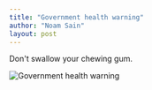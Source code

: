 ```yaml
---
title: "Government health warning"
author: "Noam Sain"
layout: post
---
```


Don't swallow your chewing gum.

![Government health warning](https://4.bp.blogspot.com/_8aN4krk1nsk/S2CJEmPjXHI/AAAAAAAAAV0/LOuaoveHo70/s1600/gum-warning.jpg "Government health warning")

